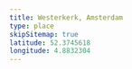 ```yaml
---
title: Westerkerk, Amsterdam
type: place
skipSitemap: true
latitude: 52.3745618
longitude: 4.8832304
---
```

